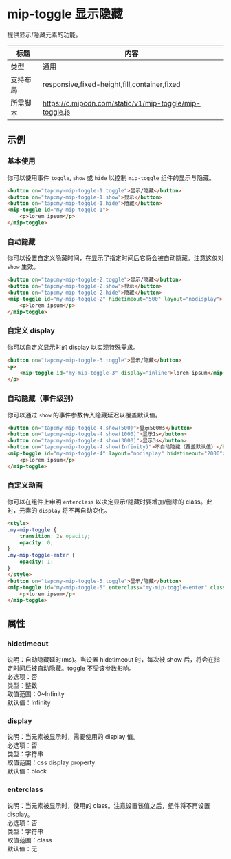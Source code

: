 # mip-toggle 显示隐藏

提供显示/隐藏元素的功能。

标题|内容
----|----
类型|通用
支持布局|responsive,fixed-height,fill,container,fixed
所需脚本|https://c.mipcdn.com/static/v1/mip-toggle/mip-toggle.js

## 示例

### 基本使用

你可以使用事件 `toggle`, `show` 或 `hide` 以控制 `mip-toggle` 组件的显示与隐藏。

```html
<button on="tap:my-mip-toggle-1.toggle">显示/隐藏</button>
<button on="tap:my-mip-toggle-1.show">显示</button>
<button on="tap:my-mip-toggle-1.hide">隐藏</button>
<mip-toggle id="my-mip-toggle-1">
    <p>lorem ipsum</p>
</mip-toggle>
```

### 自动隐藏

你可以设置自定义隐藏时间，在显示了指定时间后它将会被自动隐藏。注意这仅对 `show` 生效。

```html
<button on="tap:my-mip-toggle-2.toggle">显示/隐藏</button>
<button on="tap:my-mip-toggle-2.show">显示</button>
<button on="tap:my-mip-toggle-2.hide">隐藏</button>
<mip-toggle id="my-mip-toggle-2" hidetimeout="500" layout="nodisplay">
    <p>lorem ipsum</p>
</mip-toggle>
```

### 自定义 display

你可以自定义显示时的 display 以实现特殊需求。

```html
<button on="tap:my-mip-toggle-3.toggle">显示/隐藏</button>
<p>
    <mip-toggle id="my-mip-toggle-3" display="inline">lorem ipsum</mip-toggle> dolor sit amet
</p>
```

### 自动隐藏（事件级别）

你可以通过 `show` 的事件参数传入隐藏延迟以覆盖默认值。

```html
<button on="tap:my-mip-toggle-4.show(500)">显示500ms</button>
<button on="tap:my-mip-toggle-4.show(1000)">显示1s</button>
<button on="tap:my-mip-toggle-4.show(3000)">显示3s</button>
<button on="tap:my-mip-toggle-4.show(Infinity)">不自动隐藏（覆盖默认值）</button>
<mip-toggle id="my-mip-toggle-4" layout="nodisplay" hidetimeout="2000">
    <p>lorem ipsum</p>
</mip-toggle>
```

### 自定义动画

你可以在组件上申明 `enterclass` 以决定显示/隐藏时要增加/删除的 class。此时，元素的 `display` 将不再自动变化。

```html
<style>
.my-mip-toggle {
    transition: 2s opacity;
    opacity: 0;
}
.my-mip-toggle-enter {
    opacity: 1;
}
</style>
<button on="tap:my-mip-toggle-5.toggle">显示/隐藏</button>
<mip-toggle id="my-mip-toggle-5" enterclass="my-mip-toggle-enter" class="my-mip-toggle">
    <p>lorem ipsum</p>
</mip-toggle>
```

## 属性

### hidetimeout

说明：自动隐藏延时(ms)。当设置 hidetimeout 时，每次被 show 后，将会在指定时间后被自动隐藏。toggle 不受该参数影响。  
必选项：否    
类型：整数  
取值范围：0~Infinity  
默认值：Infinity

### display

说明：当元素被显示时，需要使用的 display 值。  
必选项：否  
类型：字符串  
取值范围：css display property  
默认值：block  

### enterclass

说明：当元素被显示时，使用的 class。注意设置该值之后，组件将不再设置 display。  
必选项：否  
类型：字符串  
取值范围：class  
默认值：无
